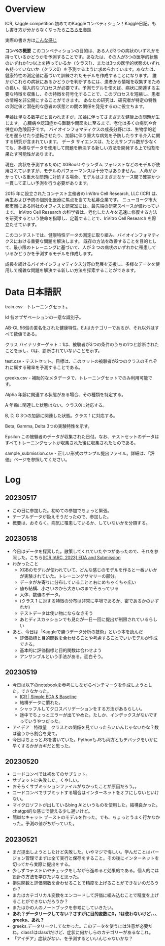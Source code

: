 # Overview
ICR, kaggle competition
初めてのKaggleコンペティション！Kaggle日記。もし書き方が分からなくなったら[こちらを参照](https://zenn.dev/fkubota/articles/3d8afb0e919b555ef068)

実際の書き方は[こんな感じ](https://github.com/Yuki-Tanaka-33937424/kaggle-Shopee-Price-Match-Guarantee)

**コンペの概要**
このコンペティションの目的は、ある人が3つの病状のいずれかを持っているかどうかを予測することです。あなたは、その人が3つの医学的状態のいずれか1つ以上を持っているか（クラス1）、または3つの医学的状態のいずれも持っていないか（クラス0）を予測するように求められています。あなたは、健康特性の測定値に基づいて訓練されたモデルを作成することになります。 誰かがこれらの病状にあるかどうかを判断するには、患者から情報を収集するための長い、侵入的なプロセスが必要です。予測モデルを使えば、病状に関連する主要な特徴を収集し、その特徴を符号化することで、このプロセスを短縮し、患者の情報を非公開にすることができます。 あなたの研究は、研究者が特定の特性の測定値と潜在的な患者の状態との間の関係を発見するのに役立ちます。

年齢は単なる数字だと言われますが、加齢に伴ってさまざまな健康上の問題が生じます。 心臓病や認知症から難聴や関節炎に至るまで、老化は多くの病気や合併症の危険因子です。 バイオインフォマティクスの成長分野には、生物学的老化を遅らせたり逆転させたり、加齢に伴う重大な病気を予防したりする介入に関する研究が含まれています。 データ サイエンスは、たとえサンプル数が少なくても、多様なデータを使用して問題を解決する新しい方法を開発する上で役割を果たす可能性があります。

現在、病状を予測するために XGBoost やランダム フォレストなどのモデルが使用されていますが、モデルのパフォーマンスは十分ではありません。 人命がかかっている重大な問題に対処する場合、モデルはさまざまなケース間で確実かつ一貫して正しい予測を行う必要があります。

2015 年に設立されたコンテスト主催者の InVitro Cell Research, LLC (ICR) は、再生および予防の個別化医療に焦点を当てた私募企業です。 ニューヨーク市大都市圏にある同社のオフィスと研究室には、最先端の研究スペースが備わっています。 InVitro Cell Research の科学者は、老化した人々を迅速に修復する方法を研究するという使命を指導し、定義することで、InVitro Cell Research を際立たせています。

このコンテストでは、健康特性データの測定に取り組み、バイオインフォマティクスにおける重要な問題を解決します。 既存の方法を改善することを目的として、最小限のトレーニングに基づいて、人が 3 つの病状のいずれかに罹患しているかどうかを予測するモデルを作成します。

成長を続けるバイオインフォマティクス分野の発展を支援し、多様なデータを使用して複雑な問題を解決する新しい方法を探索することができます。

# Data 日本語訳
train.csv - トレーニングセット。

Id 各オブザベーションの一意な識別子。

AB-GL 56個の匿名化された健康特性。EJはカテゴリーであるが、それ以外はすべて数値である。

クラス バイナリターゲット：1は、被験者が3つの条件のうちの1つと診断されたことを示し、0は、診断されていないことを示す。

test.csv - テストセット。目標は、このセットの被験者が2つのクラスのそれぞれに属する確率を予測することである。

greeks.csv - 補助的なメタデータで、トレーニングセットでのみ利用可能です。

Alpha 年齢に関連する状態がある場合、その種類を特定する。

A 年齢に関連した状態はない。クラス0に対応する。

B, D, G 3つの加齢に関連した状態。クラス 1 に対応する。

Beta, Gamma, Delta 3つの実験特性を示す。

Epsilon この被験者のデータが収集された日付。なお、テストセットのデータはすべてトレーニングセットが収集された後に収集されたものである。

sample_submission.csv - 正しい形式のサンプル提出ファイル。詳細は、「評価」ページを参照してください。

# Log
## 20230517
* この日に参加した。初めての参加でちょっと緊張。
* テーブルデータが扱えそうだったので、参加した。
* 概要は、おそらく、病気に罹患しているか、していないかを分類する。

## 20230518
* 今日はデータを探索した。散策してくれていたやつがあったので、それを参照した。こちら[[ICR IARC, 2023] EDA and Submission](https://www.kaggle.com/code/sergiosaharovskiy/icr-iarc-2023-eda-and-submission)
* わかったこと
  * XGBのモデルが使われていて、どんな感じのモデルを作ると一番いいかが実験されていた。トレーニングサマリーの部分。
  * データが左寄りに分布していることと右にめちゃくちゃ広い
  * 値も結構、小さいのから大きいのまでそろっている
  * 大体、数値のデータ。
  *  (クラス 1 に対する特徴の分布は非常に平坦であるか、密であるかのいずれか)
  *  テストデータは使い物にならなさそう
  *  あとディスカッションでも見たが一日一回に提出が制限されているらしい
* あと、今日は「Kaggleで勝つデータ分析の技術」という本を読んだ
  * 評価指標と目的関数を合わせることや考慮することでいいモデルが作成できる。
  * 基本的に評価指標と目的関数は合わせよう
  * アンサンブルという手法がある。面白そう。
## 20230519
* 今日は以下のnotebookを参考にしながらベンチマークを作成しようとした。できなかった。
  * [ICR | Simple EDA & Baseline](https://www.kaggle.com/code/datafan07/icr-simple-eda-baseline)
  * 結構データに慣れた。
  * シャッフルしてクロスバリデーションをする方法があるらしい。
  * 途中でちょっとエラーが出てやめた。たしか、インデックスがないですっていうやつだった。
* アイデア　特徴量　クラスとの関係を見ていったらいいんじゃないかな？数は違うから割合を見て。
* 今日はちょっとJSを書いていた。PythonもJSも両方ともデバックをいかに早くするかがカギだと思った。
## 20230520
* コードコンペでは初めてのサブミット。
* サブミットに失敗した。くやしい。
* おそらくサブミッションファイルがなかったことが原因だろう。。
* コードコンペでサブミットする場合はインターネットをオフにしないといけない。
* マイクロソフトが出しているbing AIというものを使用した。結構良かった。chatgpt的な感じで使える少し遅いけど。
* 簡単なキャット ブーストのモデルを作った。でも、ちょっとうまく行かなかった。予測の値がちがっていた。
## 20230521
* まだ提出しようとしたけど失敗した。いやマジで悔しい。学んだことはバージョン管理でまずは全て実行と保存をすること。その後にインターネットを切ってから実際に提出をする。
* 少しずつテストいやチェックをしながら進めると効果的である。個人的には設計の方法を学びたいなと思った。
* 損失関数と評価関数を合わせることで精度を上げることができないのだろうか？
* またはカテゴリカル変数をエンコードして評価に組み込むことで精度を上げることができないだろうか？
* またほかの人のノートブックを参考にしていきたい。
* **あれ？データリークしてない？さすがに目的変数に0，1は使わないけど、、、greeks、あれ？**
* greeks.データリークしてなかった。このデータを使うには注意が必要だね。class1はclass1だけど、症状に何かしらのカテゴリーがあるなこれ。
* 「アイデア」症状がない、を予測するといいんじゃないかな？
